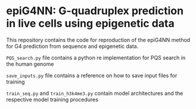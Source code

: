 # epiG4NN: G-quadruplex prediction in live cells using epigenetic data

This repository contains the code for reproduction of the epiG4NN method for G4 prediction from sequence and epigenetic data. 

`PQS_search.py` file contains a python re implementation for PQS search in the human genome

`save_inputs.py` file contains a reference on how to save input files for training

`train_seq.py` and `train_h3k4me3.py` contain model architectures and the respective model training procedures
